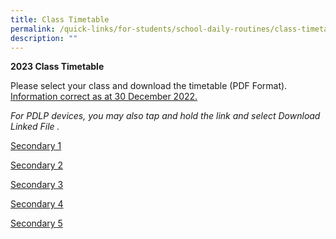 ```yaml
---
title: Class Timetable
permalink: /quick-links/for-students/school-daily-routines/class-timetable/
description: ""
---
```

**2023 Class Timetable**

Please select your class and download the timetable (PDF Format). <br>
<u> Information correct as at 30 December 2022. </u>

_For PDLP devices, you may also tap and hold the link and select Download Linked File ._

[Secondary 1](/files/Sec%201%20UPDATED%202023%20YCSS%20Sem%201%20Timetable%20Classes.pdf) 

[Secondary 2]() 

[Secondary 3]()

[Secondary 4]() 

[Secondary 5]() 
